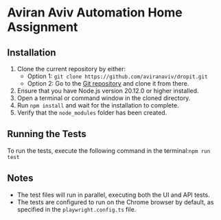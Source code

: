 # Aviran Aviv Automation Home Assignment

## Installation

1. Clone the current repository by either:
    - Option 1: `git clone https://github.com/aviranaviv/dropit.git`
    - Option 2: Go to the [Git repository](https://github.com/aviranaviv/dropit) and clone it from there.
2. Ensure that you have Node.js version 20.12.0 or higher installed.
3. Open a terminal or command window in the cloned directory.
4. Run `npm install` and wait for the installation to complete.
5. Verify that the `node_modules` folder has been created.

## Running the Tests

To run the tests, execute the following command in the terminal:`npm run test`

## Notes

- The test files will run in parallel, executing both the UI and API tests.
- The tests are configured to run on the Chrome browser by default, as specified in the `playwright.config.ts` file.

